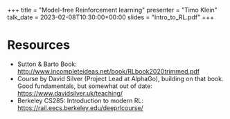 +++
title = "Model-free Reinforcement learning"
presenter = "Timo Klein"
talk_date = 2023-02-08T10:30:00+00:00
slides = "Intro_to_RL.pdf"
+++

# Resources

- Sutton & Barto Book: <http://www.incompleteideas.net/book/RLbook2020trimmed.pdf>
- Course by David Silver (Project Lead at AlphaGo), building on that book. Good fundamentals, but somewhat out of date: <https://www.davidsilver.uk/teaching/>
- Berkeley CS285: Introduction to modern RL: <https://rail.eecs.berkeley.edu/deeprlcourse/>


